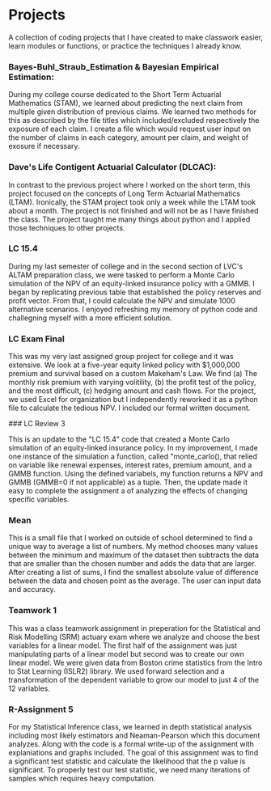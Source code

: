 # Projects

<p>A collection of coding projects that I have created to make classwork easier, learn modules or 
functions, or practice the techniques I already know.</p>


### Bayes-Buhl_Straub_Estimation & Bayesian Empirical Estimation:

<p>During my college course dedicated to the Short Term Actuarial Mathematics (STAM), 
we learned about predicting the next claim from multiple given distribution of previous 
claims. We learned two methods for this as described by the file titles which included/excluded 
respectively the exposure of each claim. I create a file which would request user input 
on the number of claims in each category, amount per claim, and weight of exosure if necessary.</p>

### Dave's Life Contigent Actuarial Calculator (DLCAC):

<p>In contrast to the previous project where I worked on the short term, this project 
focused on the concepts of Long Term Actuarial Mathematics (LTAM). Ironically, the STAM 
project took only a week while the LTAM took about a month. The project is not finished and 
will not be as I have finished the class. The project taught me many things about python 
and I applied those techniques to other projects.</p>

### LC 15.4

<p>During my last semester of college and in the second section of LVC's ALTAM preparation
class, we were tasked to perform a Monte Carlo simulation of the NPV of an equity-linked
insurance policy with a GMMB. I began by replicating previous table that established the policy reserves 
and profit vector. From that, I could calculate the NPV and simulate 1000 alternative scenarios.
I enjoyed refreshing my memory of python code and challegning myself with a more efficient solution.</p>

### LC Exam Final

<p>This was my very last assigned group project for college and it was extensive. We look at a five-year
equity linked policy with $1,000,000 premium and survival based on a custom Makeham's Law. We find 
(a) The monthly risk premium with varying volitility, (b) the profit test of the policy, and the most 
difficult, (c) hedging amount and cash flows. For the project, we used Excel for organization but I 
independently reworked it as a python file to calculate the tedious NPV. I included our formal written document.</p>
### LC Review 3

<p>This is an update to the "LC 15.4" code that created a Monte Carlo simulation of an equity-linked
insurance policy. In my improvement, I made one instance of the simulation a function, called "monte_carlo(),
that relied on variable like renewal expenses, interest rates, premium amount, and a GMMB function. Using
the defined variabels, my function returns a NPV and GMMB (GMMB=0 if not applicable) as a tuple. Then, 
the update made it easy to complete the assignment a of analyzing the effects of changing specific variables. </p>

### Mean

<p>This is a small file that I worked on outside of school determined to find a unique way to 
average a list of numbers. My method chooses many values between the minimum and maximum of
the dataset then subtracts the data that are smaller than the chosen number and adds the data 
that are larger. After creating a list of sums, I find the smallest absolute value of difference
between the data and chosen point as the average. The user can input data and accuracy.</p>

### Teamwork 1

<p>This was a class teamwork assignment in preperation for the Statistical and Risk
Modelling (SRM) actuary exam where we analyze and choose the best variables for a linear 
model. The first half of the assignment was just manipulating parts of a linear model but 
second was to create our own linear model. We were given data from Boston crime statistics 
from the Intro to Stat Learning (ISLR2) library. We used forward selection and a transformation 
of the dependent variable to grow our model to just 4 of the 12 variables.</p>

### R-Assignment 5

<p>For my Statistical Inference class, we learned in depth statistical analysis including most 
likely estimators and Neaman-Pearson which this document analyzes. Along with the code is a formal
write-up of the assignment with explaniations and graphs included. The goal of this assignment was 
to find a significant test statistic and calculate the likelihood that the p value is significant. 
To properly test our test statistic, we need many iterations of samples which requires heavy computation.</p>
